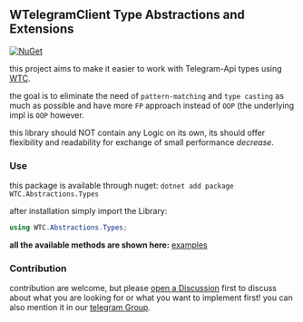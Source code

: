 ﻿## WTelegramClient Type Abstractions and Extensions

[![NuGet](https://img.shields.io/nuget/v/WTC.Abstractions.Types)](https://www.nuget.org/packages/WTC.Abstractions.Types)

this project aims to make it easier to work with Telegram-Api types using [WTC](https://github.com/wiz0u/WTelegramClient).

the goal is to eliminate the need of `pattern-matching` and `type casting` as much as possible and have more `FP` approach instead of `OOP` (the underlying impl is `OOP` however.

this library should NOT contain any Logic on its own, its should offer flexibility and readability for exchange of small performance _decrease_.
### Use

this package is available through nuget: `dotnet add package WTC.Abstractions.Types`

after installation simply import the Library:

```csharp
using WTC.Abstractions.Types;
```

**all the available methods are shown here:** [examples](https://github.com/MrAliSalehi/WTelegramClient.Abstractions.Types/blob/master/Examples/)


### Contribution

contribution are welcome, but please [open a Discussion](https://github.com/MrAliSalehi/WTelegramClient.Abstractions.Types/discussions/new/choose) first to discuss about what you are looking for or what you want to implement first! you can also mention it in our [telegram Group](https://t.me/WTelegramClient).

